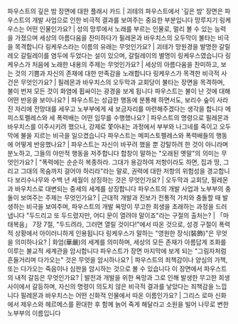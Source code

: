 파우스트의 깊은 밤 장면에 대한 플래시 카드	| 괴테의 파우스트에서 '깊은 밤' 장면은 파우스트의 개발 사업으로 인한 비극적 결과를 보여주는 중요한 부분입니다
망루지기 링케우스는 어떤 인물인가요?	| 성의 망루에서 노래를 부르는 인물로, 멀리 볼 수 있는 능력을 가졌으며 세상의 아름다움을 찬미하다가 필레몬과 바우치스의 오두막이 불타는 비극을 목격합니다
링케우스라는 이름의 유래는 무엇인가요?	| 괴테가 망원경을 발명한 갈릴레오 갈릴레이를 염두에 두었다는 설이 있으며, 갈릴레이의 별명이 링케우스였습니다
링케우스가 처음에 노래한 내용의 주제는 무엇인가요?	| 세상의 아름다움을 찬미하고, 보는 것의 기쁨과 자신의 존재에 대한 만족감을 노래합니다
링케우스가 목격한 비극적 사건은 무엇인가요?	| 필레몬과 바우치스의 오두막과 교회당이 불타는 장면을 목격하며, 불이 번져 모든 것이 화염에 휩싸이는 광경을 보게 됩니다
파우스트는 불이 난 것에 대해 어떤 반응을 보이나요?	| 파우스트는 성급한 행동에 분통해 하면서도, 보리수 숲이 사라진 자리에 전망대를 세우고 노부부에게 새 보금자리를 마련해주겠다는 생각을 합니다
메피스토펠레스와 세 폭력배는 어떤 임무를 수행했나요?	| 파우스트의 명령으로 필레몬과 바우치스를 이주시키려 했으나, 강제로 쫓아내는 과정에서 부부와 나그네를 죽이고 오두막에 불을 지르는 비극을 일으켰습니다
파우스트는 메피스토펠레스와 폭력배들의 행동에 어떻게 반응했나요?	| 파우스트는 자신이 바꾸려 했을 뿐 강탈하려 한 것이 아니라며 분노하고, 그들의 야만적 행동을 저주합니다
합창이 말하는 "오래된 옛말"의 의미는 무엇인가요?	| "폭력에는 순순히 복종하라. 그대가 용감하여 저항이라도 하면, 집과 땅, 그리고 그대의 목숨까지 걸어야 하리라"라는 말로, 권력에 대한 저항의 위험성을 경고합니다
보리수나무와 수백 년 세월이 상징하는 것은 무엇인가요?	| 오두막과 교회당, 필레몬과 바우치스로 대변되는 중세의 세계를 상징합니다
파우스트의 개발 사업과 노부부의 충돌이 보여주는 주제는 무엇인가요?	| 근대적 개발과 진보가 전통적 가치와 충돌할 때 발생하는 비극을 보여주며, 파우스트의 개발 욕망이 무고한 희생을 초래하는 과정을 드러냅니다
"두드리고 또 두드렸지만, 어디 문이 열려야 말이죠"라는 구절의 출처는?	| 「마태복음」 7장 7절, "두드려라, 그러면 열릴 것이다!"에서 따온 것으로, 성경 구절이 폭력적 상황에서 아이러니하게 인용됩니다
링케우스가 말하는 "영원한 장식(裝飾)"은 무엇을 의미하나요?	| 화엄(華嚴)의 세계를 의미하며, 세상의 모든 존재가 아름답게 조화를 이루는 불교적 세계관을 암시합니다
파우스트가 장면 마지막에 보게 되는 "그림자처럼 흔들거리며 다가오는" 것은 무엇을 암시하나요?	| 파우스트의 죄책감이나 양심의 가책, 또는 다가오는 죽음이나 심판을 암시하는 것으로 볼 수 있습니다
이 장면에서 파우스트의 내적 갈등은 무엇인가요?	| 발전과 개발을 위한 욕망과 그로 인해 발생한 무고한 희생 사이에서 갈등하며, 자신의 명령이 의도치 않은 비극적 결과를 낳았다는 죄책감을 느낍니다
필레몬과 바우치스는 어떤 신화적 인물에서 따온 이름인가요?	| 그리스 로마 신화에서 제우스와 헤르메스를 환대한 후 함께 늙어 죽게 해달라고 소원을 빌어 나무로 변한 노부부의 이름입니다